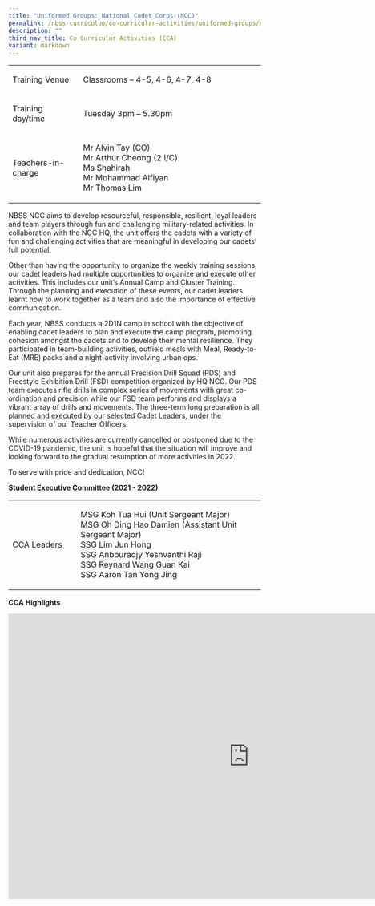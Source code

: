 ```yaml
---
title: "Uniformed Groups: National Cadet Corps (NCC)"
permalink: /nbss-curriculum/co-curricular-activities/uniformed-groups/national-cadet-corps-ncc/
description: ""
third_nav_title: Co Curricular Activities (CCA)
variant: markdown
---
```

<table width="0">
<tbody>
<tr>
<td width="144">
<p>Training Venue</p>
</td>
<td width="456">
<p>Classrooms – 4-5, 4-6, 4-7, 4-8</p>
</td>
</tr>
<tr>
<td width="144">
<p>Training day/time</p>
</td>
<td width="456">
<p>Tuesday 3pm – 5.30pm</p>
</td>
</tr>
<tr>
<td width="144">
<p>Teachers-in-charge</p>
</td>
<td width="456">
<p>Mr Alvin Tay (CO)<br>Mr Arthur Cheong (2 I/C)<br>Ms Shahirah<br>Mr Mohammad Alfiyan<br>Mr Thomas Lim</p>
</td>
</tr>
</tbody>
</table>
<p>NBSS NCC aims to develop resourceful, responsible, resilient, loyal leaders and team players through fun and challenging military-related activities. In collaboration with the NCC HQ, the unit offers the cadets with a variety of fun and challenging activities that are meaningful in developing our cadets’ full potential.</p>
<p>Other than having the opportunity to organize the weekly training sessions, our cadet leaders had multiple opportunities to organize and execute other activities. This includes our unit’s Annual Camp and Cluster Training. Through the planning and execution of these events, our cadet leaders learnt how to work together as a team and also the importance of effective communication.</p>
<p>Each year, NBSS conducts a 2D1N camp in school with the objective of enabling cadet leaders to plan and execute the camp program, promoting cohesion amongst the cadets and to develop their mental resilience. They participated in team-building activities, outfield meals with Meal, Ready-to-Eat (MRE) packs and a night-activity involving urban ops.</p>
<p>Our unit also prepares for the annual Precision Drill Squad (PDS) and Freestyle Exhibition Drill (FSD) competition organized by HQ NCC. Our PDS team executes rifle drills in complex series of movements with great co-ordination and precision while our FSD team performs and displays a vibrant array of drills and movements. The three-term long preparation is all planned and executed by our selected Cadet Leaders, under the supervision of our Teacher Officers.</p>
<p>While numerous activities are currently cancelled or postponed due to the COVID-19 pandemic, the unit is hopeful that the situation will improve and looking forward to the gradual resumption of more activities in 2022.&nbsp;</p>
<p>To serve with pride and dedication, NCC!</p>
<p><strong>Student Executive Committee (2021 - 2022)</strong></p>
<table width="0">
<tbody>
<tr>
<td width="144">
<p>CCA Leaders</p>
</td>
<td width="456">
<p>MSG Koh Tua Hui (Unit Sergeant Major)<br>MSG Oh Ding Hao Damien (Assistant Unit Sergeant Major)<br>SSG Lim Jun Hong<br>SSG Anbouradjy Yeshvanthi Raji<br>SSG&nbsp;Reynard Wang Guan Kai<br>SSG Aaron Tan Yong Jing</p>
</td>
</tr>
</tbody>
</table>
<p><strong>CCA Highlights</strong></p>
<iframe allowfullscreen="true" height="569" width="960" frameborder="0" src="https://docs.google.com/presentation/d/e/2PACX-1vTGNiO-63MuVid5QhiN1Cj6Yds_0aWsLr3TFCssGfwr2BT1O0gW405pmA3DByi1Ow/embed?start=false&amp;loop=false&amp;delayms=3000"></iframe>

